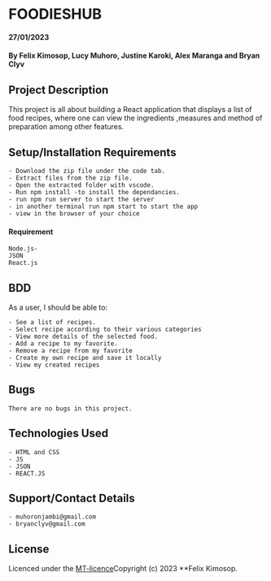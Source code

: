 # FOODIESHUB
#### 27/01/2023
#### By Felix Kimosop, Lucy Muhoro, Justine Karoki, Alex Maranga and Bryan Clyv

## Project Description
This project is all about building a React application that displays a list of food recipes, where one can view the ingredients ,measures and method of preparation among other features.

## Setup/Installation Requirements
    - Download the zip file under the code tab.
    - Extract files from the zip file.
    - Open the extracted folder with vscode.
    - Run npm install -to install the dependancies.
    - run npm run server to start the server
    - in another terminal run npm start to start the app
    - view in the browser of your choice

#### Requirement
    Node.js- 
    JSON
    React.js


## BDD
As a user, I should be able to:

    - See a list of recipes. 
    - Select recipe according to their various categories
    - View more details of the selected food. 
    - Add a recipe to my favorite. 
    - Remove a recipe from my favorite
    - Create my own recipe and save it locally
    - View my created recipes

  

## Bugs
    There are no bugs in this project.

## Technologies Used
    - HTML and CSS
    - JS
    - JSON
    - REACT.JS
## Support/Contact Details
    - muhoronjambi@gmail.com
    - bryanclyv@gmail.com
    
## License
Licenced under the [MT-licence]()Copyright (c) 2023 **Felix Kimosop.
